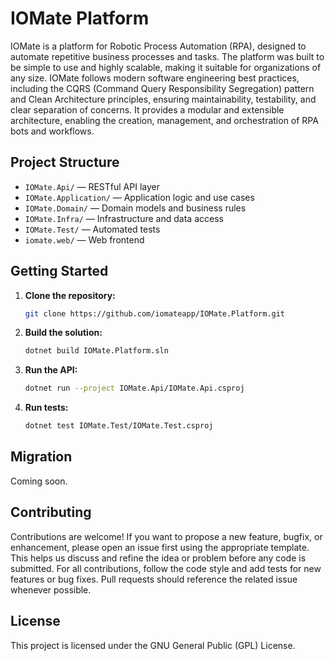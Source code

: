 
# IOMate Platform

IOMate is a platform for Robotic Process Automation (RPA), designed to automate repetitive business processes and tasks. The platform was built to be simple to use and highly scalable, making it suitable for organizations of any size. IOMate follows modern software engineering best practices, including the CQRS (Command Query Responsibility Segregation) pattern and Clean Architecture principles, ensuring maintainability, testability, and clear separation of concerns. It provides a modular and extensible architecture, enabling the creation, management, and orchestration of RPA bots and workflows.

## Project Structure
- `IOMate.Api/` — RESTful API layer
- `IOMate.Application/` — Application logic and use cases
- `IOMate.Domain/` — Domain models and business rules
- `IOMate.Infra/` — Infrastructure and data access
- `IOMate.Test/` — Automated tests
- `iomate.web/` — Web frontend

## Getting Started
1. **Clone the repository:**
   ```sh
   git clone https://github.com/iomateapp/IOMate.Platform.git
   ```
2. **Build the solution:**
   ```sh
   dotnet build IOMate.Platform.sln
   ```
3. **Run the API:**
   ```sh
   dotnet run --project IOMate.Api/IOMate.Api.csproj
   ```
4. **Run tests:**
   ```sh
   dotnet test IOMate.Test/IOMate.Test.csproj
   ```

## Migration
Coming soon.

## Contributing
Contributions are welcome! If you want to propose a new feature, bugfix, or enhancement, please open an issue first using the appropriate template. This helps us discuss and refine the idea or problem before any code is submitted. For all contributions, follow the code style and add tests for new features or bug fixes. Pull requests should reference the related issue whenever possible.

## License
This project is licensed under the GNU General Public (GPL) License.
